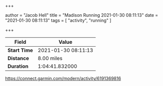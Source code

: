 +++

author = "Jacob Hell"
title = "Madison Running 2021-01-30 08:11:13"
date = "2021-01-30 08:11:13"
tags = [
    "activity", "running"
]

+++

<!--more-->

|Field  |Value  |
|--- | --- |
|**Start Time**|2021-01-30 08:11:13|
|**Distance**|8.00 miles|
|**Duration**|1:04:41.832000|

https://connect.garmin.com/modern/activity/6191369816
